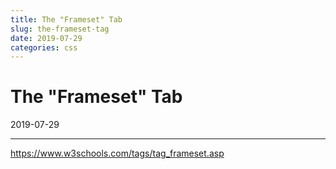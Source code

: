 ```yaml
---
title: The "Frameset" Tab
slug: the-frameset-tag
date: 2019-07-29
categories: css
---
```


# The "Frameset" Tab
<p class='timestamp'><time datetime='2019-07-29'>2019-07-29</time></p>
<hr>

https://www.w3schools.com/tags/tag_frameset.asp